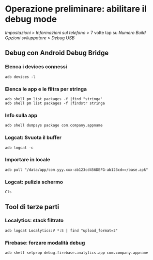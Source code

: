 # Operazione preliminare: abilitare il debug mode
*Impostazioni* > *Informazioni sul telefono* > 7 volte tap su *Numero Build*
*Opzioni sviluppatore* > *Debug USB*

## Debug con Android Debug Bridge

### Elenca i devices connessi
```
adb devices -l
```

### Elenca le app e le filtra per stringa
```
adb shell pm list packages -f |find "stringa"
adb shell pm list packages -f |findstr stringa
```
### Info sulla app
```
adb shell dumpsys package com.company.appname
```

### Logcat: Svuota il buffer
```
adb logcat -c
```
### Importare in locale
```
adb pull "/data/app/com.yyy.xxx-ab123cd456DEFG-ab123cd==/base.apk"
```
### Logcat: pulizia schermo
```
Cls
```
## Tool di terze parti
### Localytics: stack filtrato
```
adb logcat Localytics:V *:S | find "upload_format=2"
```
 
### Firebase: forzare modalità debug
```
adb shell setprop debug.firebase.analytics.app com.company.appname
```
